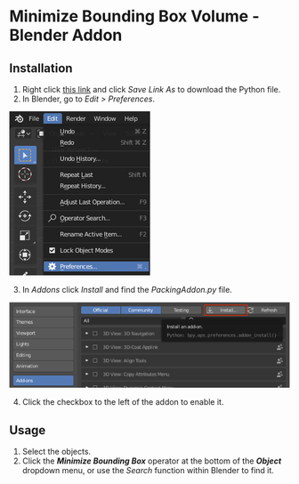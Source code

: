 # Minimize Bounding Box Volume - Blender Addon

## Installation
1. Right click [this link](https://raw.githubusercontent.com/japuzen/bpy-pack/master/PackingAddon.py) and click *Save Link As* to download the Python file.
2. In Blender, go to *Edit > Preferences*.

![Image of Full Pack](https://github.com/japuzen/bpy-pack/blob/master/images/Addon%20Doc%20-%20Edit>Preferences.png)

3. In *Addons* click *Install* and find the *PackingAddon.py* file.

![Image of Full Pack](https://github.com/japuzen/bpy-pack/blob/master/images/Addon%20Doc%20-%20Addon%20Install.png)

4. Click the checkbox to the left of the addon to enable it.

## Usage
1. Select the objects.
2. Click the ***Minimize Bounding Box*** operator at the bottom of the ***Object*** dropdown menu, or use the *Search* function within Blender to find it.
